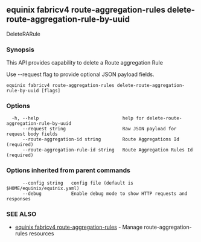 ## equinix fabricv4 route-aggregation-rules delete-route-aggregation-rule-by-uuid

DeleteRARule

### Synopsis

This API provides capability to delete a Route aggregation Rule

Use --request flag to provide optional JSON payload fields.

```
equinix fabricv4 route-aggregation-rules delete-route-aggregation-rule-by-uuid [flags]
```

### Options

```
  -h, --help                               help for delete-route-aggregation-rule-by-uuid
      --request string                     Raw JSON payload for request body fields
      --route-aggregation-id string        Route Aggregations Id (required)
      --route-aggregation-rule-id string   Route Aggregation Rules Id (required)
```

### Options inherited from parent commands

```
      --config string   config file (default is $HOME/equinix/equinix.yaml)
      --debug           Enable debug mode to show HTTP requests and responses
```

### SEE ALSO

* [equinix fabricv4 route-aggregation-rules](equinix_fabricv4_route-aggregation-rules.md)	 - Manage route-aggregation-rules resources

